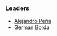 ### Leaders
* [Alejandro Peña](mailto:alejandro.pena@owasp.org)
* [German Borda](mailto:german.borda@owasp.org)
